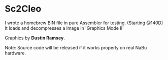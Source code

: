 # Sc2Cleo

I wrote a homebrew BIN file in pure Assembler for testing. (Starting @140D)  
It loads and decompresses a image in 'Graphics Mode II'  
  

Graphics by  **Dustin Ramsey**.
  
Note:
Source code will be released if it works properly on real NaBu hardware.
